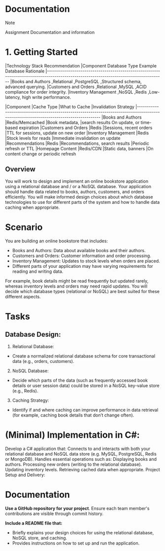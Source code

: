 # Documentation
>[!NOTE]
> Assignment Documentation and information



# 1. Getting Started
|Technology Stack Recommendation
|Component	                  Database Type	      Example Database	                Rationale
|-----------------------------------------------------------------------------------------------------------------------------------------
|Books and Authors	          ,Relational	        ,PostgreSQL	                      ,Structured schema, advanced querying.
|Customers and Orders	        ,Relational	        ,MySQL	                            ,ACID compliance for order integrity.
|Inventory Management	        ,NoSQL	              ,Redis	                            ,Low-latency, high write performance.



|Component	                  |Cache Type	        |What to Cache	                    |Invalidation  Strategy
|-----------------------------------------------------------------------------------------------------------------------------------------
|Books and Authors	          |Redis/Memcached	    |Book metadata,                    |search results	On update, or time-based expiration
|Customers and Orders	        |Redis	              |Sessions, recent orders	          |TTL for sessions, update on new order
|Inventory Management	        |Redis	              |Stock levels for reads	          |Immediate invalidation on update
|Recommendations	            |Redis	              |Recommendations, search results	  |Periodic refresh or TTL
|Homepage Content	            |Redis/CDN	          |Static data, banners	            |On content change or periodic refresh



## Overview
You will work to design and implement an online bookstore application using a relational database and / or a NoSQL database.
Your application should handle data related to books, authors, customers, and orders efficiently. You will make informed design
choices about which database technologies to use for different parts of the system and how to handle data caching when appropriate.

# Scenario
You are building an online bookstore that includes:

- Books and Authors: Data about available books and their authors.
- Customers and Orders: Customer information and order processing.
- Inventory Management: Updates to stock levels when orders are placed.
- Different parts of your application may have varying requirements for reading and writing data.

For example, book details might be read frequently but updated rarely, whereas inventory levels and orders may need rapid updates. You will decide which database types (relational or NoSQL) are best suited for these different aspects.


# Tasks
## Database Design:

1. Relational Database: 
- Create a normalized relational database schema for core transactional data (e.g., orders, customers).
2. NoSQL Database:
- Decide which parts of the data (such as frequently accessed book details or user session data) could be stored in a NoSQL key-value store (e.g., Redis).
3. Caching Strategy:
- Identify if and where caching can improve performance in data retrieval (for example, caching book details that don’t change often).

# (Minimal) Implementation in C#:
Develop a C# application that:
Connects to and interacts with both your relational database and NoSQL data store (e.g. MySQL, PostgreSQL, Redis or MongoDB).
Handles essential operations such as:
Displaying books and authors.
Processing new orders (writing to the relational database).
Updating inventory levels.
Retrieving cached data when appropriate.
Project Setup and Delivery:

# Documentation
**Use a GitHub repository for your project**.
Ensure each team member's contributions are visible through commit history.

**Include a README file that:**
- Briefly explains your design choices for using the relational database, NoSQL store, and caching.
- Provides instructions on how to set up and run the application.